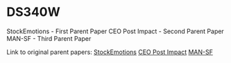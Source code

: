 # DS340W

StockEmotions - First Parent Paper
CEO Post Impact - Second Parent Paper
MAN-SF - Third Parent Paper

Link to original parent papers:
[StockEmotions](https://arxiv.org/pdf/2301.09279v2)
[CEO Post Impact](https://arxiv.org/pdf/2211.01287v2)
[MAN-SF](https://aclanthology.org/2020.emnlp-main.676.pdf)
